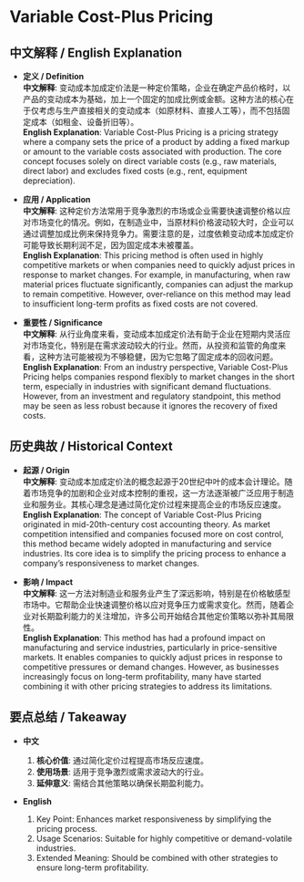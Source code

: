 # Variable Cost-Plus Pricing

## 中文解释 / English Explanation

* **定义 / Definition**  
  **中文解释**: 变动成本加成定价法是一种定价策略，企业在确定产品价格时，以产品的变动成本为基础，加上一个固定的加成比例或金额。这种方法的核心在于仅考虑与生产直接相关的变动成本（如原材料、直接人工等），而不包括固定成本（如租金、设备折旧等）。  
  **English Explanation**: Variable Cost-Plus Pricing is a pricing strategy where a company sets the price of a product by adding a fixed markup or amount to the variable costs associated with production. The core concept focuses solely on direct variable costs (e.g., raw materials, direct labor) and excludes fixed costs (e.g., rent, equipment depreciation).

* **应用 / Application**  
  **中文解释**: 这种定价方法常用于竞争激烈的市场或企业需要快速调整价格以应对市场变化的情况。例如，在制造业中，当原材料价格波动较大时，企业可以通过调整加成比例来保持竞争力。需要注意的是，过度依赖变动成本加成定价可能导致长期利润不足，因为固定成本未被覆盖。  
  **English Explanation**: This pricing method is often used in highly competitive markets or when companies need to quickly adjust prices in response to market changes. For example, in manufacturing, when raw material prices fluctuate significantly, companies can adjust the markup to remain competitive. However, over-reliance on this method may lead to insufficient long-term profits as fixed costs are not covered.

* **重要性 / Significance**  
  **中文解释**: 从行业角度来看，变动成本加成定价法有助于企业在短期内灵活应对市场变化，特别是在需求波动较大的行业。然而，从投资和监管的角度来看，这种方法可能被视为不够稳健，因为它忽略了固定成本的回收问题。  
  **English Explanation**: From an industry perspective, Variable Cost-Plus Pricing helps companies respond flexibly to market changes in the short term, especially in industries with significant demand fluctuations. However, from an investment and regulatory standpoint, this method may be seen as less robust because it ignores the recovery of fixed costs.

## 历史典故 / Historical Context

* **起源 / Origin**  
  **中文解释**: 变动成本加成定价法的概念起源于20世纪中叶的成本会计理论。随着市场竞争的加剧和企业对成本控制的重视，这一方法逐渐被广泛应用于制造业和服务业。其核心理念是通过简化定价过程来提高企业的市场反应速度。  
  **English Explanation**: The concept of Variable Cost-Plus Pricing originated in mid-20th-century cost accounting theory. As market competition intensified and companies focused more on cost control, this method became widely adopted in manufacturing and service industries. Its core idea is to simplify the pricing process to enhance a company’s responsiveness to market changes.

* **影响 / Impact**  
  **中文解释**: 这一方法对制造业和服务业产生了深远影响，特别是在价格敏感型市场中。它帮助企业快速调整价格以应对竞争压力或需求变化。然而，随着企业对长期盈利能力的关注增加，许多公司开始结合其他定价策略以弥补其局限性。  
  **English Explanation**: This method has had a profound impact on manufacturing and service industries, particularly in price-sensitive markets. It enables companies to quickly adjust prices in response to competitive pressures or demand changes. However, as businesses increasingly focus on long-term profitability, many have started combining it with other pricing strategies to address its limitations.

## 要点总结 / Takeaway

* **中文**  
  1. **核心价值**: 通过简化定价过程提高市场反应速度。
  2. **使用场景**: 适用于竞争激烈或需求波动大的行业。
  3. **延伸意义**: 需结合其他策略以确保长期盈利能力。

* **English**  
  1. Key Point: Enhances market responsiveness by simplifying the pricing process.
  2. Usage Scenarios: Suitable for highly competitive or demand-volatile industries.
  3. Extended Meaning: Should be combined with other strategies to ensure long-term profitability.